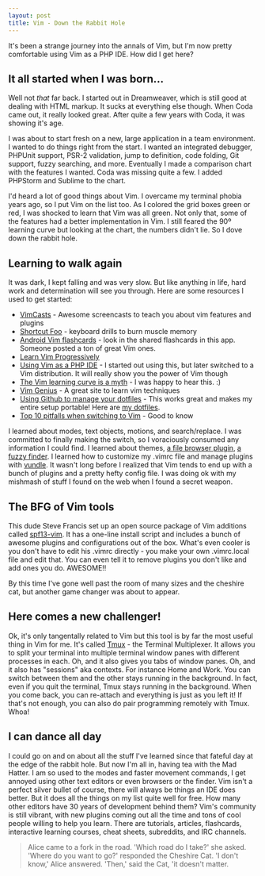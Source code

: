 ```yaml
---
layout: post
title: Vim - Down the Rabbit Hole
---
```


It's been a strange journey into the annals of Vim, but I'm now pretty comfortable using Vim as a PHP IDE. How did I get here?

<!--more-->

## It all started when I was born…

Well not *that* far back. I started out in Dreamweaver, which is still good at dealing with HTML markup. It sucks at everything else though. When Coda came out, it really looked great. After quite a few years with Coda, it was showing it's age.

I was about to start fresh on a new, large application in a team environment. I wanted to do things right from the start. I wanted an integrated debugger, PHPUnit support, PSR-2 validation, jump to definition, code folding, Git support, fuzzy searching, and more. Eventually I made a comparison chart with the features I wanted. Coda was missing quite a few. I added PHPStorm and Sublime to the chart.

I'd heard a lot of good things about Vim. I overcame my terminal phobia years ago, so I put Vim on the list too. As I colored the grid boxes green or red, I was shocked to learn that Vim was all green. Not only that, some of the features had a better implementation in Vim. I still feared the 90º learning curve but looking at the chart, the numbers didn't lie. So I dove down the rabbit hole.

## Learning to walk again

It was dark, I kept falling and was very slow. But like anything in life, hard work and determination will see you through. Here are some resources I used to get started:

* [VimCasts](http://vimcasts.org) - Awesome screencasts to teach you about vim features and plugins
* [Shortcut Foo](http://shortcutfoo.com) - keyboard drills to burn muscle memory
* [Android Vim flashcards](https://play.google.com/store/apps/details?id=com.ichi2.anki&hl=en) - look in the shared flashcards in this app. Someone posted a ton of great Vim ones.
* [Learn Vim Progressively](http://yannesposito.com/Scratch/en/blog/Learn-Vim-Progressively/)
* [Using Vim as a PHP IDE](http://joncairns.com/2012/05/using-vim-as-a-php-ide/) - I started out using this, but later switched to a Vim distribution. It will really show you the power of Vim though
* [The Vim learning curve is a myth](http://robots.thoughtbot.com/post/13164810557/the-vim-learning-curve-is-a-myth) - I was happy to hear this. :)
* [Vim Genius](http://vimgenius.com) - A great site to learn vim techniques
* [Using Github to manage your dotfiles](http://blog.smalleycreative.com/tutorials/using-git-and-github-to-manage-your-dotfiles/) - This works great and makes my entire setup portable! Here are [my dotfiles](http://github.com/mikedfunk/dotfiles).
* [Top 10 pitfalls when switching to Vim](http://net.tutsplus.com/articles/general/top-10-pitfalls-when-switching-to-vim/) - Good to know

I learned about modes, text objects, motions, and search/replace. I was committed to finally making the switch, so I voraciously consumed any information I could find. I learned about themes, [a file browser plugin](https://github.com/scrooloose/nerdtree), [a fuzzy finder](http://github.com/kien/ctrlp). I learned how to customize my .vimrc file and manage plugins with [vundle](http://github.com/gmarik/vundle). It wasn't long before I realized that Vim tends to end up with a bunch of plugins and a pretty hefty config file. I was doing ok with my mishmash of stuff I found on the web when I found a secret weapon.

## The BFG of Vim tools

This dude Steve Francis set up an open source package of Vim additions called [spf13-vim](http://vim.spf13.com). It has a one-line install script and includes a bunch of awesome plugins and configurations out of the box. What's even cooler is you don't have to edit his .vimrc directly - you make your own .vimrc.local file and edit that. You can even tell it to remove plugins you don't like and add ones you do. AWESOME!!

By this time I've gone well past the room of many sizes and the cheshire cat, but another game changer was about to appear.

## Here comes a new challenger!

Ok, it's only tangentally related to Vim but this tool is by far the most useful thing in Vim for me. It's called [Tmux](http://tmux.sourceforge.net) - the Terminal Multiplexer. It allows you to split your terminal into multiple terminal window panes with different processes in each. Oh, and it also gives you tabs of window panes. Oh, and it also has "sessions" aka contexts. For instance Home and Work. You can switch between them and the other stays running in the background. In fact, even if you quit the terminal, Tmux stays running in the background. When you come back, you can re-attach and everything is just as you left it! If that's not enough, you can also do pair programming remotely with Tmux. Whoa!

## I can dance all day

I could go on and on about all the stuff I've learned since that fateful day at the edge of the rabbit hole. But now I'm all in, having tea with the Mad Hatter. I am so used to the modes and faster movement commands, I get annoyed using other text editors or even browsers or the finder. Vim isn't a perfect silver bullet of course, there will always be things an IDE does better. But it does all the things on my list quite well for free. How many other editors have 30 years of development behind them? Vim's community is still vibrant, with new plugins coming out all the time and tons of cool people willing to help you learn. There are tutorials, articles, flashcards, interactive learning courses, cheat sheets, subreddits, and IRC channels.

> Alice came to a fork in the road. 'Which road do I take?' she asked.
> 'Where do you want to go?' responded the Cheshire Cat.
> 'I don't know,' Alice answered.
> 'Then,' said the Cat, 'it doesn't matter.
